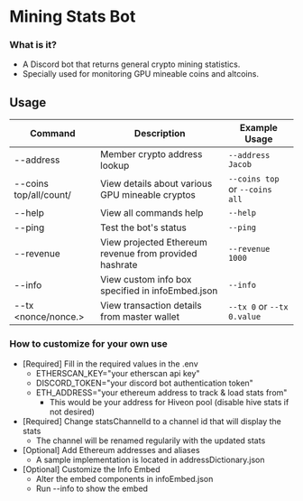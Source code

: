 # Mining Stats Bot

### What is it?

-   A Discord bot that returns general crypto mining statistics.
-   Specially used for monitoring GPU mineable coins and altcoins.

## Usage

| Command                      | Description                                            | Example Usage                  |
| ---------------------------- | ------------------------------------------------------ | ------------------------------ |
| --address <member>           | Member crypto address lookup                           | `--address Jacob`              |
| --coins top/all/count/<name> | View details about various GPU mineable cryptos        | `--coins top` or `--coins all` |
| --help                       | View all commands help                                 | `--help`                       |
| --ping                       | Test the bot's status                                  | `--ping`                       |
| --revenue <megahash>         | View projected Ethereum revenue from provided hashrate | `--revenue 1000`               |
| --info                       | View custom info box specified in infoEmbed.json       | `--info`                       |
| --tx <nonce/nonce.<stat>>    | View transaction details from master wallet            | `--tx 0` or `--tx 0.value`     |

### How to customize for your own use

-   [Required] Fill in the required values in the .env
    -   ETHERSCAN_KEY="your etherscan api key"
    -   DISCORD_TOKEN="your discord bot authentication token"
    -   ETH_ADDRESS="your ethereum address to track & load stats from"
        -   This would be your address for Hiveon pool (disable hive stats if not desired)
-   [Required] Change statsChannelId to a channel id that will display the stats
    -   The channel will be renamed regularily with the updated stats
-   [Optional] Add Ethereum addresses and aliases
    -   A sample implementation is located in addressDictionary.json
-   [Optional] Customize the Info Embed
    -   Alter the embed components in infoEmbed.json
    -   Run --info to show the embed
